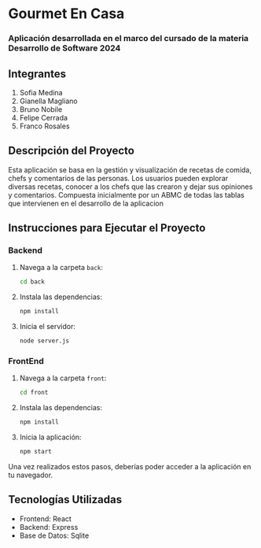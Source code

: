 # Gourmet En Casa
### Aplicación desarrollada en el marco del cursado de la materia Desarrollo de Software 2024

## Integrantes
1. Sofia Medina
2. Gianella Magliano
3. Bruno Nobile
4. Felipe Cerrada
5. Franco Rosales

## Descripción del Proyecto
Esta aplicación se basa en la gestión y visualización de recetas de comida, chefs y comentarios de las personas. Los usuarios pueden explorar diversas recetas, conocer a los chefs que las crearon y dejar sus opiniones y comentarios.
Compuesta inicialmente por un ABMC de todas las tablas que intervienen en el desarrollo de la aplicacion

## Instrucciones para Ejecutar el Proyecto

### Backend
1. Navega a la carpeta `back`:
   ```bash
   cd back
2. Instala las dependencias:
   ```bash
   npm install
3. Inicia el servidor:
   ```bash
   node server.js
### FrontEnd
1. Navega a la carpeta `front`:
   ```bash
   cd front
2. Instala las dependencias:
   ```bash
   npm install
3. Inicia la aplicación:
   ```bash
   npm start

Una vez realizados estos pasos, deberías poder acceder a la aplicación en tu navegador.

## Tecnologías Utilizadas
* Frontend: React
* Backend: Express
* Base de Datos: Sqlite
